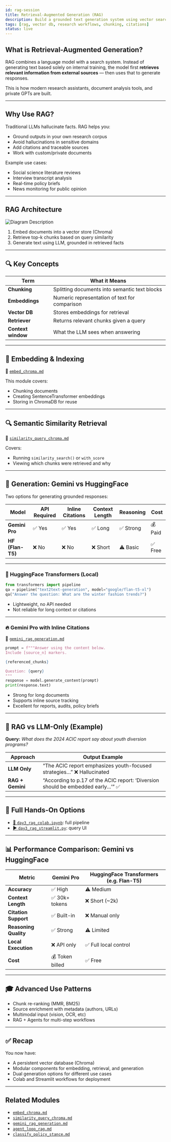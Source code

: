 ```yaml
---
id: rag-session
title: Retrieval-Augmented Generation (RAG)
description: Build a grounded text generation system using vector search and document embeddings
tags: [rag, vector db, research workflows, chunking, citations]
status: live
---
```


## What is Retrieval-Augmented Generation?

RAG combines a language model with a search system. Instead of generating text based solely on internal training, the model first **retrieves relevant information from external sources** — then uses that to generate responses.

This is how modern research assistants, document analysis tools, and private GPTs are built.

---

## Why Use RAG?

Traditional LLMs hallucinate facts. RAG helps you:

- Ground outputs in your own research corpus
- Avoid hallucinations in sensitive domains
- Add citations and traceable sources
- Work with custom/private documents

Example use cases:
- Social science literature reviews
- Interview transcript analysis
- Real-time policy briefs
- News monitoring for public opinion

---

## RAG Architecture 

<img src="../../shared_assets/visuals/diagrams_png/rag.png" alt="Diagram Description" style="max-width: 100%; margin: 0; padding: 0; display: block;" />

1. Embed documents into a vector store (Chroma)
2. Retrieve top-k chunks based on query similarity
3. Generate text using LLM, grounded in retrieved facts

---

## 🔍 Key Concepts

| Term              | What it Means                                 |
|-------------------|------------------------------------------------|
| **Chunking**      | Splitting documents into semantic text blocks |
| **Embeddings**    | Numeric representation of text for comparison |
| **Vector DB**     | Stores embeddings for retrieval                |
| **Retriever**     | Returns relevant chunks given a query          |
| **Context window**| What the LLM sees when answering               |

---

## 🧱 Embedding & Indexing

📁 [`embed_chroma.md`](../embeddings/embed_chroma.md)

This module covers:
- Chunking documents
- Creating SentenceTransformer embeddings
- Storing in ChromaDB for reuse

---

## 🔍 Semantic Similarity Retrieval

📁 [`similarity_query_chroma.md`](../retrieval/similarity_query_chroma.md)

Covers:
- Running `similarity_search()` or `with_score`
- Viewing which chunks were retrieved and why

---

## 🧠 Generation: Gemini vs HuggingFace

Two options for generating grounded responses:

| Model          | API Required | Inline Citations | Context Length | Reasoning | Cost     |
|----------------|--------------|------------------|----------------|-----------|----------|
| **Gemini Pro** | ✅ Yes       | ✅ Yes            | ✅ Long        | ✅ Strong | 💰 Paid  |
| **HF (Flan-T5)**| ❌ No        | ❌ No             | ❌ Short       | ⚠️ Basic  | ✅ Free  |

---

### 🧪 HuggingFace Transformers (Local)

```python
from transformers import pipeline
qa = pipeline("text2text-generation", model="google/flan-t5-xl")
qa("Answer the question: What are the winter fashion trends?")
```

- Lightweight, no API needed
- Not reliable for long context or citations

---

### 🔥 Gemini Pro with Inline Citations

📁 [`gemini_rag_generation.md`](../generation/gemini_rag_generation.md)

```python
prompt = f"""Answer using the content below.
Include [source_n] markers.

{referenced_chunks}

Question: {query}
"""
response = model.generate_content(prompt)
print(response.text)
```

- Strong for long documents
- Supports inline source tracking
- Excellent for reports, audits, policy briefs

---

## 🧪 RAG vs LLM-Only (Example)

**Query:** *What does the 2024 ACIC report say about youth diversion programs?*

| Approach           | Output Example                                                                    |
|--------------------|------------------------------------------------------------------------------------|
| **LLM Only**       | “The ACIC report emphasizes youth-focused strategies…” ❌ Hallucinated              |
| **RAG + Gemini**   | “According to p.17 of the ACIC report: ‘Diversion should be embedded early...’” ✅ |

---

## 🧪 Full Hands-On Options

- [📓 `day3_rag_colab.ipynb`](../notebooks/day3_rag_colab.ipynb): full pipeline
- [▶️ `day3_rag_streamlit.py`](../apps/day3_rag_streamlit.py): query UI

---

## 📊 Performance Comparison: Gemini vs HuggingFace

| Metric                    | Gemini Pro                      | HuggingFace Transformers (e.g. Flan-T5) |
|---------------------------|----------------------------------|------------------------------------------|
| **Accuracy**              | ✅ High                         | ⚠️ Medium                                |
| **Context Length**        | ✅ 30k+ tokens                  | ❌ Short (~2k)                            |
| **Citation Support**      | ✅ Built-in                    | ❌ Manual only                           |
| **Reasoning Quality**     | ✅ Strong                     | ⚠️ Limited                               |
| **Local Execution**       | ❌ API only                    | ✅ Full local control                    |
| **Cost**                  | 💰 Token billed                | ✅ Free                                  |

---

## 🎓 Advanced Use Patterns

- Chunk re-ranking (MMR, BM25)
- Source enrichment with metadata (authors, URLs)
- Multimodal input (vision, OCR, etc)
- RAG + Agents for multi-step workflows

---

## ✅ Recap

You now have:
- A persistent vector database (Chroma)
- Modular components for embedding, retrieval, and generation
- Dual generation options for different use cases
- Colab and Streamlit workflows for deployment

---

## Related Modules

- [`embed_chroma.md`](../embeddings/embed_chroma.md)
- [`similarity_query_chroma.md`](../retrieval/similarity_query_chroma.md)
- [`gemini_rag_generation.md`](../generation/gemini_rag_generation.md)
- [`agent_loop_rag.md`](../agents/agent_loop_rag.md)
- [`classify_policy_stance.md`](../classification/classify_policy_stance.md)
